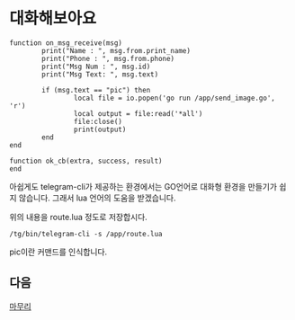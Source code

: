 # 대화해보아요

````
function on_msg_receive(msg)
        print("Name : ", msg.from.print_name)
        print("Phone : ", msg.from.phone)
        print("Msg Num : ", msg.id)
        print("Msg Text: ", msg.text)

        if (msg.text == "pic") then
                local file = io.popen('go run /app/send_image.go', 'r')
                local output = file:read('*all')
                file:close()
                print(output)
        end
end

function ok_cb(extra, success, result)
end
````

아쉽게도 telegram-cli가 제공하는 환경에서는 GO언어로 대화형 환경을 만들기가 쉽지 않습니다. 그래서 lua 언어의 도움을 받겠습니다.

위의 내용을 route.lua 정도로 저장합시다.

````
/tg/bin/telegram-cli -s /app/route.lua
````

pic이란 커맨드를 인식합니다.


## 다음

[마무리](https://github.com/GDG-Korea/GO-Bot/tree/5-end)
